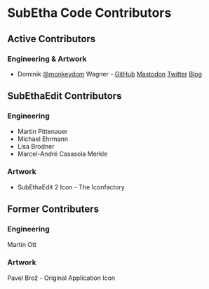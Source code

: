 # SubEtha Code Contributors

## Active Contributors

### Engineering & Artwork

* Dominik [@monkeydom](https://mastodon.technology/@monkeydom) Wagner - [GitHub](https://github.com/monkeydom) [Mastodon](https://mastodon.technology/@monkeydom) [Twitter](https://twitter.com/monkeydom) [Blog](https://coding.monkeydom.de/)

## SubEthaEdit Contributors

### Engineering
* Martin Pittenauer
* Michael Ehrmann
* Lisa Brodner
* Marcel-André Casasola Merkle

### Artwork
* SubEthaEdit 2 Icon - The Iconfactory

## Former Contributers

### Engineering
Martin Ott

### Artwork

Pavel Brož - Original Application Icon


